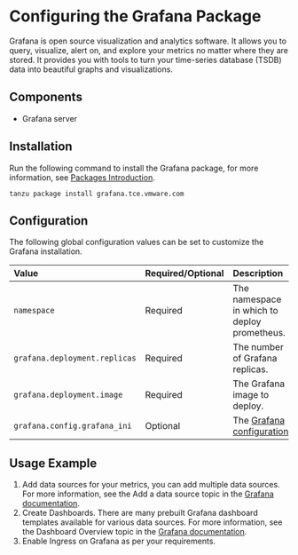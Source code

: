 # Configuring the Grafana Package

Grafana is open source visualization and analytics software. It allows you to query, visualize, alert on, and explore your metrics no matter where they are stored. It provides you with tools to turn your time-series database (TSDB) data into beautiful graphs and visualizations.

## Components

- Grafana server

## Installation
Run the following command to install the Grafana package, for more information, see [Packages Introduction](packages-intro.md).

```shell
tanzu package install grafana.tce.vmware.com
```
## Configuration

The following global configuration values can be set to customize the Grafana installation.

| Value | Required/Optional | Description |
|:-------|:-------------------|:-------------|
| `namespace` | Required | The namespace in which to deploy prometheus. |
| `grafana.deployment.replicas` | Required | The number of Grafana replicas. |
| `grafana.deployment.image` | Required | The Grafana image to deploy. |
| `grafana.config.grafana_ini` | Optional | The [Grafana configuration](https://github.com/grafana/grafana/blob/master/conf/defaults.ini). |

## Usage Example

1. Add data sources for your metrics, you can add multiple data sources. For more information, see the Add a data source topic in the [Grafana documentation](https://grafana.com/docs/grafana/latest/datasources/add-a-data-source/).
2. Create Dashboards. There are many prebuilt Grafana dashboard templates available for various data sources. For more information, see the Dashboard Overview topic in the [Grafana documentation](https://grafana.com/grafana/dashboards).
3. Enable Ingress on Grafana as per your requirements.
